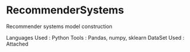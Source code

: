 # RecommenderSystems
Recommender systems model construction

Languages Used : Python
Tools : Pandas, numpy, sklearn
DataSet Used : Attached 
